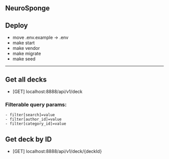 ## NeuroSponge

## Deploy

- move .env.example -> .env
- make start
- make vendor
- make migrate
- make seed

----------

## Get all decks

- [GET] localhost:8888/api/v1/deck

### Filterable query params:
    - filter[search]=value
    - filter[author_id]=value
    - filter[category_id]=value

## Get deck by ID

- [GET] localhost:8888/api/v1/deck/{deckId}
